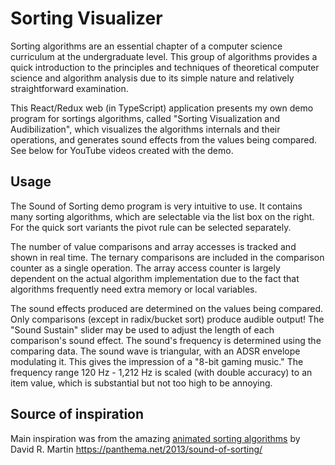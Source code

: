 # Sorting Visualizer

Sorting algorithms are an essential chapter of a computer science curriculum at the undergraduate level. This group of algorithms provides a quick introduction to the principles and techniques of theoretical computer science and algorithm analysis due to its simple nature and relatively straightforward examination.

This React/Redux web (in TypeScript) application presents my own demo program for sortings algorithms, called "Sorting Visualization and Audibilization", which visualizes the algorithms internals and their operations, and generates sound effects from the values being compared. See below for YouTube videos created with the demo.

## Usage

The Sound of Sorting demo program is very intuitive to use. It contains many sorting algorithms, which are selectable via the list box on the right. For the quick sort variants the pivot rule can be selected separately.

The number of value comparisons and array accesses is tracked and shown in real time. The ternary comparisons are included in the comparison counter as a single operation. The array access counter is largely dependent on the actual algorithm implementation due to the fact that algorithms frequently need extra memory or local variables.

The sound effects produced are determined on the values being compared. Only comparisons (except in radix/bucket sort) produce audible output! The "Sound Sustain" slider may be used to adjust the length of each comparison's sound effect. The sound's frequency is determined using the comparing data. The sound wave is triangular, with an ADSR envelope modulating it. This gives the impression of a "8-bit gaming music." The frequency range 120 Hz - 1,212 Hz is scaled (with double accuracy) to an item value, which is substantial but not too high to be annoying.

## Source of inspiration

Main inspiration was from the amazing [animated sorting algorithms](https://www.toptal.com/developers/sorting-algorithms) by David R. Martin
https://panthema.net/2013/sound-of-sorting/